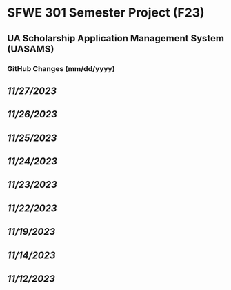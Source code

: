 # SFWE 301 Semester Project (F23)
## UA Scholarship Application Management System (UASAMS)
### GitHub Changes (mm/dd/yyyy)

***11/27/2023***
-

***11/26/2023***
-

***11/25/2023***
-

***11/24/2023***
-

***11/23/2023***
-

***11/22/2023***
-

***11/19/2023***
-

***11/14/2023***
-

***11/12/2023***
-
